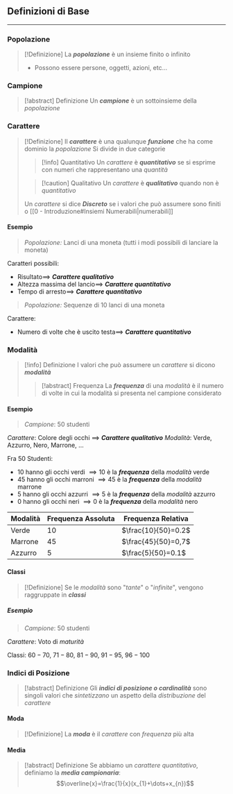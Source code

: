 ## Definizioni di Base
---
### Popolazione
>[!Definizione]
>La ***popolazione*** è un insieme finito o infinito
>- Possono essere persone, oggetti, azioni, etc...

### Campione
>[!abstract] Definizione
>Un ***campione*** è un sottoinsieme della *popolazione*

### Carattere
>[!Definizione]
>Il ***carattere*** è una qualunque ***funzione*** che ha come dominio la *popolazione*
>Si divide in due categorie
>>[!info] Quantitativo
>> Un *carattere* è ***quantitativo*** se si esprime con numeri che rappresentano una *quantità*
>
>>[!caution] Qualitativo
>>Un *carattere* è ***qualitativo*** quando non è *quantitativo*
>
>Un *carattere* si dice ***Discreto*** se i valori che può assumere sono finiti o [[0 - Introduzione#Insiemi Numerabili|numerabili]]

#### Esempio
>*Popolazione:* Lanci di una moneta (tutti i modi possibili di lanciare la moneta)

Caratteri possibili:
- Risultato$\implies$ ***Carattere qualitativo***
- Altezza massima del lancio$\implies$ ***Carattere quantitativo***
- Tempo di arresto$\implies$ ***Carattere quantitativo***

>*Popolazione:* Sequenze di 10 lanci di una moneta

Carattere:
- Numero di volte che è uscito testa$\implies$ ***Carattere quantitativo***


### Modalità
>[!info] Definizione
>I valori che può assumere un *carattere* si dicono ***modalità***
>
>>[!abstract] Frequenza
>>La ***frequenza*** di una *modalità* è il numero di volte in cui la modalità si presenta nel campione considerato

#### Esempio
>*Campione*: $50$ studenti

*Carattere*: Colore degli occhi $\implies$ ***Carattere qualitativo***
*Modalità*: Verde, Azzurro, Nero, Marrone, ...

Fra $50$ Studenti:
- $10$ hanno gli occhi verdi $\implies 10$  è la ***frequenza*** della *modalità* verde
- $45$ hanno gli occhi marroni $\implies 45$  è la ***frequenza*** della *modalità* marrone
- $5$ hanno gli occhi azzurri $\implies 5$  è la ***frequenza*** della *modalità* azzurro
- $0$ hanno gli occhi neri $\implies 0$  è la ***frequenza*** della *modalità* nero

| Modalità | Frequenza Assoluta | Frequenza Relativa  |
| -------- | ------------------ | ------------------- |
| Verde    | $10$               | $\frac{10}{50}=0.2$ |
| Marrone  | $45$               | $\frac{45}{50}=0,7$ |
| Azzurro  | $5$                | $\frac{5}{50}=0.1$  |

#### Classi
>[!Definizione]
>Se le *modalità* sono "*tante*" o "*infinite*", vengono raggruppate in ***classi***

##### Esempio
>*Campione*: $50$ studenti

*Carattere*: Voto di *maturità*

Classi: $60-70$, $71-80$, $81-90$, $91-95$, $96-100$

### Indici di Posizione
>[!abstract] Definizione
>Gli ***indici di posizione o cardinalità*** sono singoli valori che *sintetizzano* un aspetto della *distribuzione* del *carattere*

#### Moda
>[!Definizione]
>La ***moda*** è il *carattere* con *frequenza* più alta

#### Media
>[!abstract] Definizione
>Se abbiamo un *carattere quantitativo*, definiamo la ***media campionaria***:
>$$\overline{x}=\frac{1}{x}(x_{1}+\dots+x_{n})$$